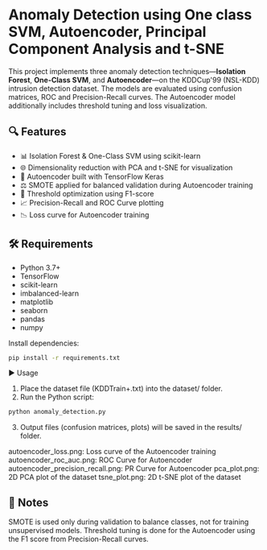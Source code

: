 # Anomaly Detection using One class SVM, Autoencoder, Principal Component Analysis and t-SNE

This project implements three anomaly detection techniques—**Isolation Forest**, **One-Class SVM**, and **Autoencoder**—on the KDDCup'99 (NSL-KDD) intrusion detection dataset. The models are evaluated using confusion matrices, ROC and Precision-Recall curves. The Autoencoder model additionally includes threshold tuning and loss visualization.

## 🔍 Features

- 📊 Isolation Forest & One-Class SVM using scikit-learn
- 🌐 Dimensionality reduction with PCA and t-SNE for visualization
- 🤖 Autoencoder built with TensorFlow Keras
- ⚖️ SMOTE applied for balanced validation during Autoencoder training
- 🎯 Threshold optimization using F1-score
- 📈 Precision-Recall and ROC Curve plotting
- 📉 Loss curve for Autoencoder training

## 🛠 Requirements

- Python 3.7+
- TensorFlow
- scikit-learn
- imbalanced-learn
- matplotlib
- seaborn
- pandas
- numpy

Install dependencies:

```bash
pip install -r requirements.txt

```

▶️ Usage
1. Place the dataset file (KDDTrain+.txt) into the dataset/ folder.
2. Run the Python script:

```bash
python anomaly_detection.py
```

3. Output files (confusion matrices, plots) will be saved in the results/ folder.
   
autoencoder_loss.png: Loss curve of the Autoencoder training
autoencoder_roc_auc.png: ROC Curve for Autoencoder
autoencoder_precision_recall.png: PR Curve for Autoencoder
pca_plot.png: 2D PCA plot of the dataset
tsne_plot.png: 2D t-SNE plot of the dataset

## 📌 Notes

SMOTE is used only during validation to balance classes, not for training unsupervised models.
Threshold tuning is done for the Autoencoder using the F1 score from Precision-Recall curves.
